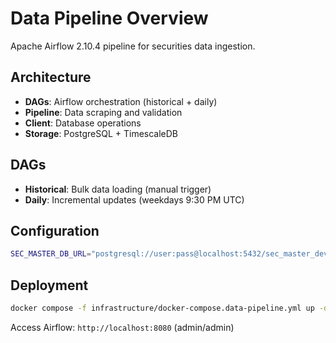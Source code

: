 # Data Pipeline Overview

Apache Airflow 2.10.4 pipeline for securities data ingestion.

## Architecture

- **DAGs**: Airflow orchestration (historical + daily)
- **Pipeline**: Data scraping and validation
- **Client**: Database operations
- **Storage**: PostgreSQL + TimescaleDB

## DAGs

- **Historical**: Bulk data loading (manual trigger)
- **Daily**: Incremental updates (weekdays 9:30 PM UTC)

## Configuration

```bash
SEC_MASTER_DB_URL="postgresql://user:pass@localhost:5432/sec_master_dev"
```

## Deployment

```bash
docker compose -f infrastructure/docker-compose.data-pipeline.yml up -d
```

Access Airflow: `http://localhost:8080` (admin/admin)
